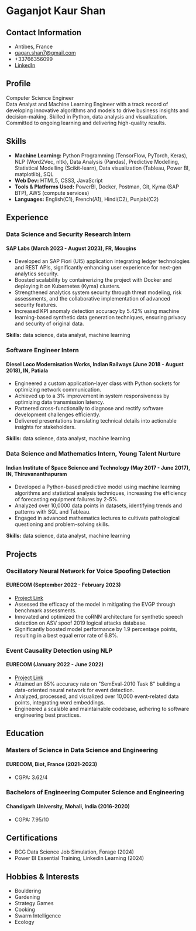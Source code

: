# Gaganjot Kaur Shan

## Contact Information
- Antibes, France
- gagan.shan7@gmail.com
- +33766356099
- [LinkedIn](https://www.linkedin.com/in/gaganjotshan)

## Profile
Computer Science Engineer  
Data Analyst and Machine Learning Engineer with a track record of developing innovative algorithms and models to drive business insights and decision-making. Skilled in Python, data analysis and visualization. Committed to ongoing learning and delivering high-quality results.

## Skills
- **Machine Learning:** Python Programming (TensorFlow, PyTorch, Keras), NLP (Word2Vec, nltk), Data Analysis (Pandas), Predictive Modelling, Statistical Modelling (Scikit-learn), Data visualization (Tableau, Power BI, matplotlib), SQL
- **Web Dev:** HTML5, CSS3, JavaScript
- **Tools & Platforms Used:** PowerBI, Docker, Postman, Git, Kyma (SAP BTP), AWS (compute services)
- **Languages:** English(C1), French(A1), Hindi(C2), Punjabi(C2)
  
## Experience

### Data Science and Security Research Intern
#### SAP Labs (March 2023 - August 2023), FR, Mougins
- Developed an SAP Fiori (UI5) application integrating ledger technologies and REST APIs, significantly enhancing user experience for next-gen analytics security.
- Boosted scalability by containerizing the project with Docker and deploying it on Kubernetes (Kyma) clusters.
- Strengthened analytics system security through threat modeling, risk assessments, and the collaborative implementation of advanced security features.
- Increased KPI anomaly detection accuracy by 5.42% using machine learning-based synthetic data generation techniques, ensuring privacy and security of original data.

**Skills:** data science, data analyst, machine learning

### Software Engineer Intern  
#### Diesel Loco Modernisation Works, Indian Railways (June 2018 - August 2018), IN, Patiala
- Engineered a custom application-layer class with Python sockets for optimizing network communication.
- Achieved up to a 3% improvement in system responsiveness by optimizing data transmission latency.
- Partnered cross-functionally to diagnose and rectify software development challenges efficiently.
- Delivered presentations translating technical details into actionable insights for stakeholders.

**Skills:** data science, data analyst, machine learning

### Data Science and Mathematics Intern, Young Talent Nurture
#### Indian Institute of Space Science and Technology (May 2017 - June 2017), IN, Thiruvananthapuram
- Developed a Python-based predictive model using machine learning algorithms and statistical analysis techniques, increasing the efficiency of forecasting equipment failures by 2-5%.
- Analyzed over 10,0000 data points in datasets, identifying trends and patterns with SQL and Tableau.
- Engaged in advanced mathematics lectures to cultivate pathological questioning and problem-solving skills.

**Skills:** data science, data analyst, machine learning

## Projects

### Oscillatory Neural Network for Voice Spoofing Detection
#### EURECOM (September 2022 - February 2023)
- [Project Link](https://www.canva.com/design/DAFaoooWuuk/DEoVidx7jjQZxpb7F5xkJg/view)
- Assessed the efficacy of the model in mitigating the EVGP through benchmark assessments.
- Innovated and optimized the coRNN architecture for synthetic speech detection on ASV spoof 2019 logical attacks database.
- Significantly boosted model performance by 1.9 percentage points, resulting in a best equal error rate of 6.8%.

### Event Causality Detection using NLP
#### EURECOM (January 2022 - June 2022)
- [Project Link](https://gitlab.eurecom.fr/shan/event_detection)
- Attained an 85% accuracy rate on "SemEval-2010 Task 8" building a data-oriented neural network for event detection.
- Analyzed, processed, and visualized over 10,000 event-related data points, integrating word embeddings.
- Engineered a scalable and maintainable codebase, adhering to software engineering best practices.

## Education

### Masters of Science in Data Science and Engineering
#### EURECOM, Biot, France (2021-2023)
- CGPA: 3.62/4

### Bachelors of Engineering Computer Science and Engineering  
#### Chandigarh University, Mohali, India (2016-2020)
- CGPA: 7.95/10

## Certifications
- BCG Data Science Job Simulation, Forage (2024)
- Power BI Essential Training, LinkedIn Learning (2024)


## Hobbies & Interests
- Bouldering
- Gardening
- Strategy Games
- Cooking
- Swarm Intelligence
- Ecology
